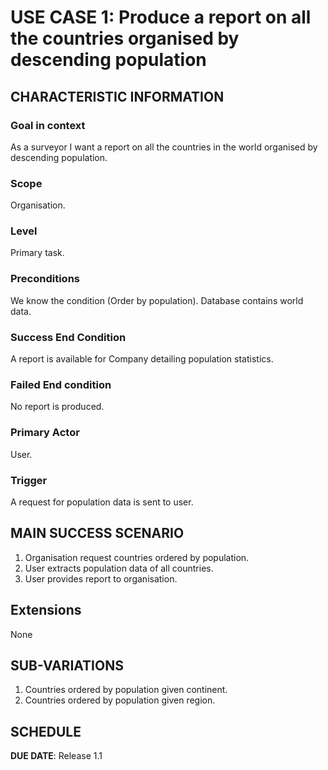 # USE CASE 1: Produce a report on all the countries organised by descending population

## CHARACTERISTIC INFORMATION

### Goal in context

As a surveyor I want a report on all the countries in the world organised by descending population.

### Scope

Organisation.

### Level

Primary task.

### Preconditions

We know the condition (Order by population). Database contains world data.

### Success End Condition

A report is available for Company detailing population statistics.

### Failed End condition

No report is produced.

### Primary Actor

User.

### Trigger

A request for population data is sent to user.

## MAIN SUCCESS SCENARIO
 1. Organisation request countries ordered by population.
 2. User extracts population data of all countries.
 3. User provides report to organisation.

## Extensions

None

## SUB-VARIATIONS
 1. Countries ordered by population given continent.
 2. Countries ordered by population given region.

## SCHEDULE

**DUE DATE**: Release 1.1


